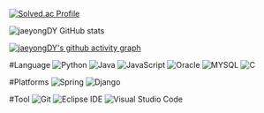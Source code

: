[![Solved.ac Profile](http://mazassumnida.wtf/api/v2/generate_badge?boj=dlwodyd1435)](https://solved.ac/dlwodyd1435/)

![jaeyongDY GitHub stats](https://github-readme-stats.vercel.app/api?username=jaeyongDY&show_icons=true&theme=radical)

[![jaeyongDY's github activity graph](https://github-readme-activity-graph.vercel.app/graph?username=jaeyongDY&theme=high-contrast)](https://github.com/ashutosh00710/github-readme-activity-graph)

#Language 
![Python](https://img.shields.io/badge/Python-3776AB.svg?style=for-the-badge?logo=Python&logoColor=White)
![Java](https://img.shields.io/badge/Java-007396.svg?style=for-the-badge?logo=Java&logoColor=White)
![JavaScript](https://img.shields.io/badge/JavaScript-F7DF1E.svg?style=for-the-badge?logo=JavaScript&logoColor=White)
![Oracle](https://img.shields.io/badge/Oracle-F00000.svg?style=for-the-badge?logo=Oracle&logoColor=White)
![MYSQL](https://img.shields.io/badge/MariaDB-003545?style=flat-square&logo=mariaDB&logoColor=white)
![C](https://img.shields.io/badge/C-A8B9CC.svg?style=for-the-badge?logo=C&logoColor=White)


#Platforms
![Spring](https://img.shields.io/badge/Selenium-43B02A?style=flat-square&logo=Selenium&logoColor=white)
![Django](https://img.shields.io/badge/Django-092E20.svg?style=for-the-badge?logo=Django&logoColor=White)

#Tool
![Git](https://img.shields.io/badge/Git-F05032.svg?style=for-the-badge?logo=Git&logoColor=White)
![Eclipse IDE](https://img.shields.io/badge/Eclipse%20IDE-2C2255.svg?style=for-the-badge?logo=Eclipse%20IDE&logoColor=White)
![Visual Studio Code](https://img.shields.io/badge/Visual%20Studio%20Code-007ACC.svg?style=for-the-badge?logo=Visual%20Studio&logoColor=White)

